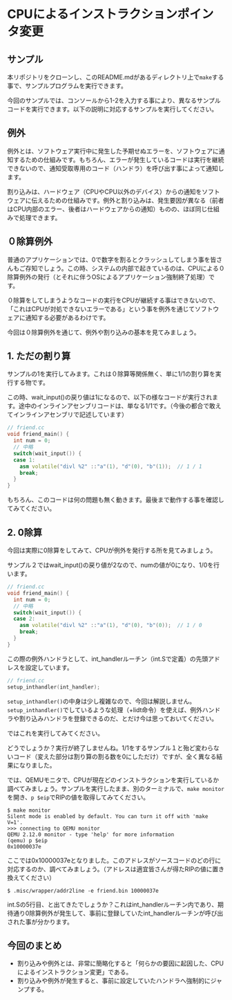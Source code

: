 
# CPUによるインストラクションポインタ変更

## サンプル
本リポジトリをクローンし、このREADME.mdがあるディレクトリ上で`make`する事で、サンプルプログラムを実行できます。

今回のサンプルでは、コンソールから1-2を入力する事により、異なるサンプルコードを実行できます。以下の説明に対応するサンプルを実行してください。

## 例外
例外とは、ソフトウェア実行中に発生した予期せぬエラーを、ソフトウェアに通知するための仕組みです。もちろん、エラーが発生しているコードは実行を継続できないので、通知受取専用のコード（ハンドラ）を呼び出す事によって通知します。

割り込みは、ハードウェア（CPUやCPU以外のデバイス）からの通知をソフトウェアに伝えるための仕組みです。例外と割り込みは、発生要因が異なる（前者はCPU内部のエラー、後者はハードウェアからの通知）ものの、ほぼ同じ仕組みで処理できます。

## ０除算例外
普通のアプリケーションでは、0で数字を割るとクラッシュしてしまう事を皆さんもご存知でしょう。この時、システムの内部で起きているのは、CPUによる０除算例外の発行（とそれに伴うOSによるアプリケーション強制終了処理）です。


０除算をしてしまうようなコードの実行をCPUが継続する事はできないので、「これはCPUが対処できないエラーである」という事を例外を通じてソフトウェアに通知する必要があるわけです。

今回は０除算例外を通じて、例外や割り込みの基本を見てみましょう。

## 1. ただの割り算
サンプルの1を実行してみます。これは０除算等関係無く、単に1/1の割り算を実行する物です。

この時、wait_input()の戻り値は1になるので、以下の様なコードが実行されます。途中のインラインアセンブリコードは、単なる1/1です。（今後の都合で敢えてインラインアセンブリで記述しています）

```cc
// friend.cc
void friend_main() {
  int num = 0;
  // 中略
  switch(wait_input()) {
  case 1:
    asm volatile("divl %2" ::"a"(1), "d"(0), "b"(1));  // 1 / 1
    break;
  }
}

```

もちろん、このコードは何の問題も無く動きます。最後まで動作する事を確認してみてください。

## 2. 0除算
今回は実際に0除算をしてみて、CPUが例外を発行する所を見てみましょう。

サンプル２ではwait_input()の戻り値が2なので、numの値が0になり、1/0を行います。

```cc
// friend.cc
void friend_main() {
  int num = 0;
  // 中略
  switch(wait_input()) {
  case 2:
    asm volatile("divl %2" ::"a"(1), "d"(0), "b"(0));  // 1 / 0
    break;
  }
}

```

この際の例外ハンドラとして、int_handlerルーチン（int.Sで定義）の先頭アドレスを設定しています。

```cc
// friend.cc
setup_inthandler(int_handler);
```

`setup_inthandler()`の中身は少し複雑なので、今回は解説しません。`setup_inthandler()`でしているような処理（+lidt命令）を使えば、例外ハンドラや割り込みハンドラを登録できるのだ、とだけ今は思っておいてください。

ではこれを実行してみてください。

どうでしょうか？実行が終了しませんね。1/1をするサンプル１と殆ど変わらないコード（変えた部分は割り算の割る数を0にしただけ）ですが、全く異なる結果になりました。

では、QEMUモニタで、CPUが現在どのインストラクションを実行しているか調べてみましょう。サンプルを実行したまま、別のターミナルで、`make monitor`を開き、`p $eip`でRIPの値を取得してみてください。

```
$ make monitor
Silent mode is enabled by default. You can turn it off with 'make V=1'.
>>> connecting to QEMU monitor
QEMU 2.12.0 monitor - type 'help' for more information
(qemu) p $eip
0x10000037e
```

ここでは0x10000037eとなりました。このアドレスがソースコードのどの行に対応するのか、調べてみましょう。（アドレスは適宜皆さんが得たRIPの値に置き換えてください）

```
$ .misc/wrapper/addr2line -e friend.bin 10000037e
```

int.Sの5行目、と出てきたでしょうか？これはint_handlerルーチン内であり、期待通り0除算例外が発生して、事前に登録していたint_handlerルーチンが呼び出された事が分かります。


## 今回のまとめ
- 割り込みや例外とは、非常に簡略化すると「何らかの要因に起因した、CPUによるインストラクション変更」である。
- 割り込みや例外が発生すると、事前に設定していたハンドラへ強制的にジャンプする。